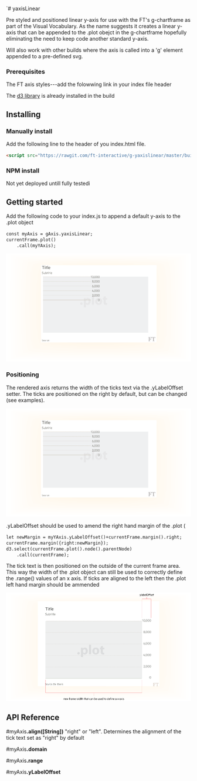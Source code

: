 `# yaxisLinear

Pre styled and positioned linear y-axis for use with the FT's g-chartframe as part of the Visual Vocabulary. As the name suggests it creates a linear y-axis that can be appended to the .plot obejct in the g-chartframe hopefully eliminating the need to keep code another standard y-axis.

Will also work with other builds where the axis is called into a 'g' element appended to a pre-defined svg.



### Prerequisites
The FT axis styles---add the folowwing link in your index file header

The [d3 library](https://d3js.org/) is already installed in the build

## Installing
### Manually install

Add the following line to the header of you index.html file.

``` html
<script src="https://rawgit.com/ft-interactive/g-yaxislinear/master/build/g-yaxislinear.js"> </script>

```


### NPM install
Not yet deployed untill fully testedi

## Getting started
Add the following code to your index.js to append a default y-axis to the .plot object

```
const myAxis = gAxis.yaxisLinear;
currentFrame.plot()
	.call(myYAxis);
```
![alt tag](https://github.com/ft-interactive/g-yaxislinear/blob/master/images/initialPlot.png)

### Positioning
The rendered axis returns the width of the ticks text via the .yLabelOffset setter. The ticks are positioned on the right by default, but can be changed (see examples).

![alt tag](https://github.com/ft-interactive/g-yaxislinear/blob/master/images/initialPlot.png)

.yLabelOffset should be used to amend the right hand margin of the .plot (

```
let newMargin = myYAxis.yLabelOffset()+currentFrame.margin().right;
currentFrame.margin({right:newMargin});
d3.select(currentFrame.plot().node().parentNode)
	.call(currentFrame);
```

The tick text is then positioned on the outside of the current frame area. This way the width of the .plot object can still be used to correctly define the .range() values of an x axis. If ticks are aligned to the left then the .plot left hand margin should be ammended

![alt tag](https://github.com/ft-interactive/g-yaxislinear/blob/master/images/amendedPlot.png)


## API Reference

#myAxis<b>.align([String])</b> "right" or "left". Determines the alignment of the tick text set as "right" by default

#myAxis<b>.domain</b>

#myAxis<b>.range</b>

#myAxis<b>.yLabelOffset</b>



